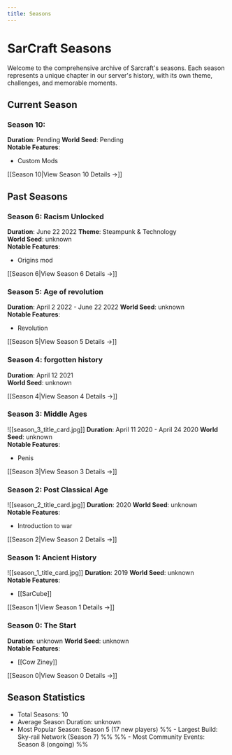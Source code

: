 ```yaml
---
title: Seasons
---
```


# SarCraft Seasons

Welcome to the comprehensive archive of Sarcraft's seasons. Each season represents a unique chapter in our server's history, with its own theme, challenges, and memorable moments.

## Current Season

### Season 10: 
**Duration**: Pending
**World Seed**: Pending  
**Notable Features**:
- Custom Mods

[[Season 10|View Season 10 Details →]]

## Past Seasons

### Season 6: Racism Unlocked
**Duration**: June 22 2022
**Theme**: Steampunk & Technology  
**World Seed**: unknown  
**Notable Features**:
- Origins mod

[[Season 6|View Season 6 Details →]]


### Season 5: Age of revolution
**Duration**: April 2 2022 - June 22 2022
**World Seed**: unknown  
**Notable Features**:
- Revolution

[[Season 5|View Season 5 Details →]]

### Season 4: forgotten history
**Duration**: April 12 2021  
**World Seed**: unknown  

[[Season 4|View Season 4 Details →]]

### Season 3: Middle Ages
![[season_3_title_card.jpg]]
**Duration**: April 11 2020 - April 24 2020
**World Seed**: unknown  
**Notable Features**:
- Penis

[[Season 3|View Season 3 Details →]]

### Season 2: Post Classical Age
![[season_2_title_card.jpg]]
**Duration**: 2020
**World Seed**: unknown  
**Notable Features**:
- Introduction to war

[[Season 2|View Season 2 Details →]]

### Season 1: Ancient History
![[season_1_title_card.jpg]]
**Duration**: 2019
**World Seed**: unknown  
**Notable Features**:
- [[SarCube]]

[[Season 1|View Season 1 Details →]]

### Season 0: The Start
**Duration**: unknown
**World Seed**: unknown  
**Notable Features**:
- [[Cow Ziney]]

[[Season 0|View Season 0 Details →]]

## Season Statistics

- Total Seasons: 10
- Average Season Duration: unknown
- Most Popular Season: Season 5 (17 new players)
%% - Largest Build: Sky-rail Network (Season 7) %%
%% - Most Community Events: Season 8 (ongoing)
%%
